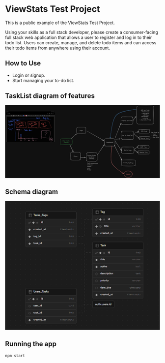 # ViewStats Test Project

This is a public example of the ViewStats Test Project.

Using your skills as a full stack developer, please create a consumer-facing full stack web application that allows a user to register and log in to their todo list. Users can create, manage, and delete todo items and can access their todo items from anywhere using their account.

## How to Use

- Login or signup.
- Start managing your to-do list.

## TaskList diagram of features

![TaskList diagram](/public/assets/concept.png)

## Schema diagram

![Tasklist schema diagram](/public/assets/schema.png)

## Running the app

```bash
npm start
```
